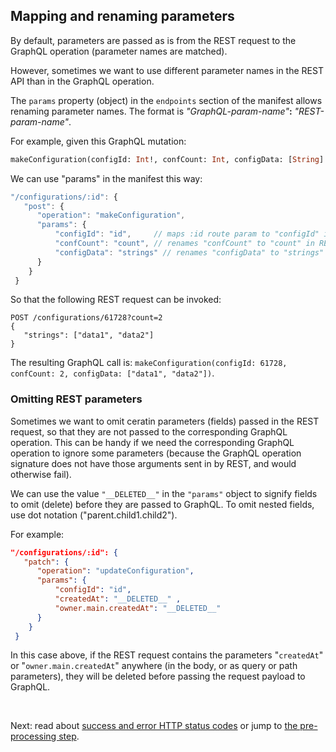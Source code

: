 ## Mapping and renaming parameters
By default, parameters are passed as is from the REST request to the GraphQL operation (parameter names are matched).

However, sometimes we want to use different parameter names in the REST API than in the GraphQL operation.

The `params` property (object) in the `endpoints` section of the manifest allows renaming parameter names. The format is *"GraphQL-param-name"***:** *"REST-param-name"*.

For example, given this GraphQL mutation:
```graphql
makeConfiguration(configId: Int!, confCount: Int, configData: [String]!)
```
We can use "params" in the manifest this way:
```js
"/configurations/:id": {
   "post": {
      "operation": "makeConfiguration",
      "params": {
	      "configId": "id",     // maps :id route param to "configId" in GraphQL
	      "confCount": "count", // renames "confCount" to "count" in REST,
	      "configData": "strings" // renames "configData" to "strings" in REST
      }
    }
 }
```

 So that the following REST request can be invoked:
 ```
POST /configurations/61728?count=2
{
	"strings": ["data1", "data2"]
}
```

The resulting GraphQL call is:
 `makeConfiguration(configId: 61728, confCount: 2, configData: ["data1", "data2"])`.

### Omitting REST parameters
Sometimes we want to omit ceratin parameters (fields) passed in the REST request, so that they are not passed to the corresponding GraphQL operation. This can be handy if we need the corresponding GraphQL operation to ignore some parameters (because the GraphQL operation signature does not have those arguments sent in by REST, and would otherwise fail).

We can use the value  `"__DELETED__"`  in the `"params"` object to signify fields to omit (delete) before they are passed to GraphQL. To omit nested fields, use dot notation ("parent.child1.child2").

For example:

```json
"/configurations/:id": {
   "patch": {
      "operation": "updateConfiguration",
      "params": {
	      "configId": "id",
	      "createdAt": "__DELETED__" ,
	      "owner.main.createdAt": "__DELETED__"
      }
    }
 }
```
In this case above, if the REST request contains the parameters "`createdAt`" or "`owner.main.createdAt`" anywhere (in the body, or as query or path parameters), they will be deleted before passing the request payload to GraphQL.

<br>

Next: read about [success and error HTTP status codes](Success%20and%20error%20status%20codes.md) or jump to [the pre-processing step](Pre-processing%20step.md).
